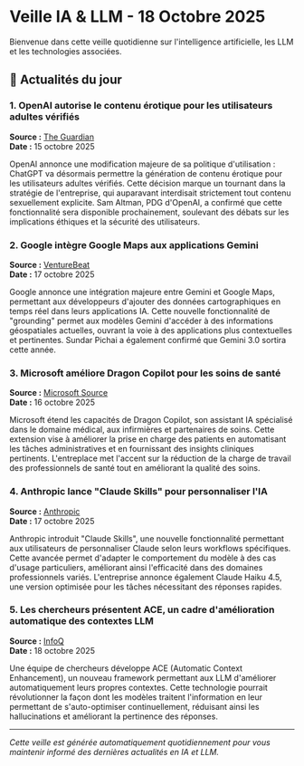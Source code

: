 # Veille IA & LLM - 18 Octobre 2025

Bienvenue dans cette veille quotidienne sur l'intelligence artificielle, les LLM et les technologies associées.

## 📰 Actualités du jour

### 1. OpenAI autorise le contenu érotique pour les utilisateurs adultes vérifiés
**Source :** [The Guardian](https://www.theguardian.com/technology/2025/oct/14/openai-chatgpt-adult-erotic-content)  
**Date :** 15 octobre 2025

OpenAI annonce une modification majeure de sa politique d'utilisation : ChatGPT va désormais permettre la génération de contenu érotique pour les utilisateurs adultes vérifiés. Cette décision marque un tournant dans la stratégie de l'entreprise, qui auparavant interdisait strictement tout contenu sexuellement explicite. Sam Altman, PDG d'OpenAI, a confirmé que cette fonctionnalité sera disponible prochainement, soulevant des débats sur les implications éthiques et la sécurité des utilisateurs.

### 2. Google intègre Google Maps aux applications Gemini
**Source :** [VentureBeat](https://venturebeat.com/ai/developers-can-now-add-live-google-maps-data-to-gemini-powered-ai-app)  
**Date :** 17 octobre 2025

Google annonce une intégration majeure entre Gemini et Google Maps, permettant aux développeurs d'ajouter des données cartographiques en temps réel dans leurs applications IA. Cette nouvelle fonctionnalité de "grounding" permet aux modèles Gemini d'accéder à des informations géospatiales actuelles, ouvrant la voie à des applications plus contextuelles et pertinentes. Sundar Pichai a également confirmé que Gemini 3.0 sortira cette année.

### 3. Microsoft améliore Dragon Copilot pour les soins de santé
**Source :** [Microsoft Source](https://news.microsoft.com/source/2025/10/16/microsoft-extends-ai-advancements-in-dragon-copilot-to-nurses-and-partners-to-enhance-patient-care/)  
**Date :** 16 octobre 2025

Microsoft étend les capacités de Dragon Copilot, son assistant IA spécialisé dans le domaine médical, aux infirmières et partenaires de soins. Cette extension vise à améliorer la prise en charge des patients en automatisant les tâches administratives et en fournissant des insights cliniques pertinents. L'entreplace met l'accent sur la réduction de la charge de travail des professionnels de santé tout en améliorant la qualité des soins.

### 4. Anthropic lance "Claude Skills" pour personnaliser l'IA
**Source :** [Anthropic](https://www.anthropic.com/news/skills)  
**Date :** 17 octobre 2025

Anthropic introduit "Claude Skills", une nouvelle fonctionnalité permettant aux utilisateurs de personnaliser Claude selon leurs workflows spécifiques. Cette avancée permet d'adapter le comportement du modèle à des cas d'usage particuliers, améliorant ainsi l'efficacité dans des domaines professionnels variés. L'entreprise annonce également Claude Haiku 4.5, une version optimisée pour les tâches nécessitant des réponses rapides.

### 5. Les chercheurs présentent ACE, un cadre d'amélioration automatique des contextes LLM
**Source :** [InfoQ](https://www.infoq.com/news/2025/10/ace-framework-llm-contexts/)  
**Date :** 18 octobre 2025

Une équipe de chercheurs développe ACE (Automatic Context Enhancement), un nouveau framework permettant aux LLM d'améliorer automatiquement leurs propres contextes. Cette technologie pourrait révolutionner la façon dont les modèles traitent l'information en leur permettant de s'auto-optimiser continuellement, réduisant ainsi les hallucinations et améliorant la pertinence des réponses.

---

*Cette veille est générée automatiquement quotidiennement pour vous maintenir informé des dernières actualités en IA et LLM.*